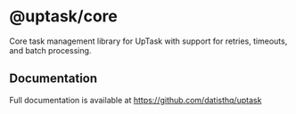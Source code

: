 # @uptask/core

Core task management library for UpTask with support for retries, timeouts, and batch processing.

## Documentation

Full documentation is available at https://github.com/datisthq/uptask
